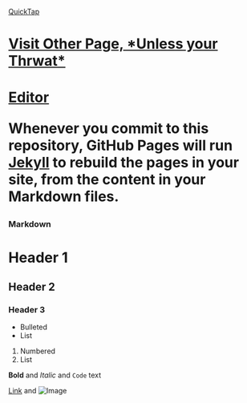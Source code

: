 [QuickTap](https://bedirgonul.github.io)

<html>
<body>

<h1><a href="https://bedirgonul.github.io/layout.html">Visit Other Page, *Unless your Thrwat*</a><h1>

<body>
<html>



[Editor](https://github.com/BedirGonul/BedirGonul.github.io/edit/main/README.md)

Whenever you commit to this repository, GitHub Pages will run [Jekyll](https://jekyllrb.com/) to rebuild the pages in your site, from the content in your Markdown files.

### Markdown

# Header 1
## Header 2
### Header 3

- Bulleted
- List

1. Numbered
2. List

**Bold** and _Italic_ and `Code` text

[Link](url) and ![Image](src)
```
